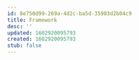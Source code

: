 ```yaml
---
id: 8e750d99-269a-4d2c-ba5d-35903d2b04c9
title: Framework
desc: ''
updated: 1602920095793
created: 1602920095793
stub: false
---
```


